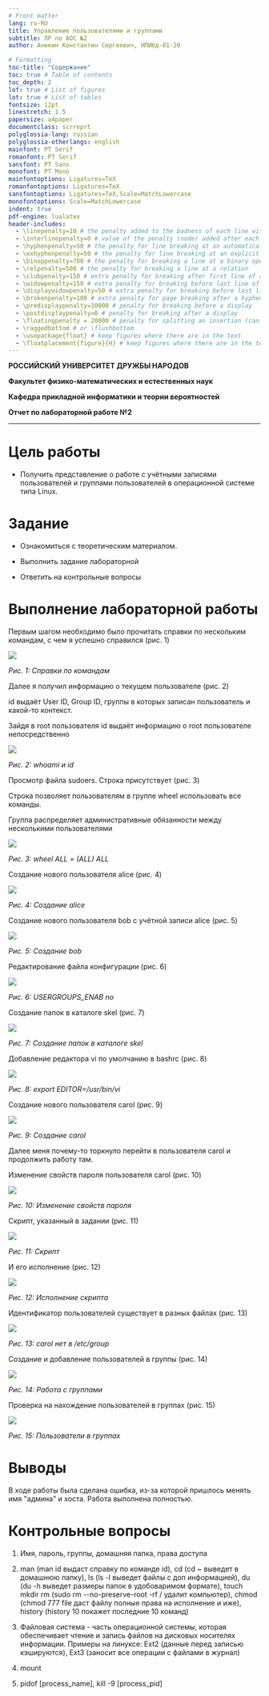 ```yaml
---
# Front matter
lang: ru-RU
title: Управление пользователями и группами
subtitle: ЛР по АОС №2
author: Аникин Константин Сергеевич, НПИбд-01-20

# Formatting
toc-title: "Содержание"
toc: true # Table of contents
toc_depth: 2
lof: true # List of figures
lot: true # List of tables
fontsize: 12pt
linestretch: 1.5
papersize: a4paper
documentclass: scrreprt
polyglossia-lang: russian
polyglossia-otherlangs: english
mainfont: PT Serif
romanfont: PT Serif
sansfont: PT Sans
monofont: PT Mono
mainfontoptions: Ligatures=TeX
romanfontoptions: Ligatures=TeX
sansfontoptions: Ligatures=TeX,Scale=MatchLowercase
monofontoptions: Scale=MatchLowercase
indent: true
pdf-engine: lualatex
header-includes:
  - \linepenalty=10 # the penalty added to the badness of each line within a paragraph (no associated penalty node) Increasing the value makes tex try to have fewer lines in the paragraph.
  - \interlinepenalty=0 # value of the penalty (node) added after each line of a paragraph.
  - \hyphenpenalty=50 # the penalty for line breaking at an automatically inserted hyphen
  - \exhyphenpenalty=50 # the penalty for line breaking at an explicit hyphen
  - \binoppenalty=700 # the penalty for breaking a line at a binary operator
  - \relpenalty=500 # the penalty for breaking a line at a relation
  - \clubpenalty=150 # extra penalty for breaking after first line of a paragraph
  - \widowpenalty=150 # extra penalty for breaking before last line of a paragraph
  - \displaywidowpenalty=50 # extra penalty for breaking before last line before a display math
  - \brokenpenalty=100 # extra penalty for page breaking after a hyphenated line
  - \predisplaypenalty=10000 # penalty for breaking before a display
  - \postdisplaypenalty=0 # penalty for breaking after a display
  - \floatingpenalty = 20000 # penalty for splitting an insertion (can only be split footnote in standard LaTeX)
  - \raggedbottom # or \flushbottom
  - \usepackage{float} # keep figures where there are in the text
  - \floatplacement{figure}{H} # keep figures where there are in the text
---
```


**РОССИЙСКИЙ УНИВЕРСИТЕТ ДРУЖБЫ НАРОДОВ**

**Факультет физико-математических и естественных наук**

**Кафедра прикладной информатики и теории вероятностей**

**Отчет по лабораторной работе №2**

---

# Цель работы

- Получить представление о работе с учётными записями пользователей и группами пользователей в операционной системе типа Linux.

# Задание

- Ознакомиться с теоретическим материалом.

- Выполнить задание лабораторной

- Ответить на контрольные вопросы

# Выполнение лабораторной работы

Первым шагом необходимо было прочитать справки по нескольким командам, с чем я успешно справился (рис. 1)

![](https://raw.githubusercontent.com/RituLiot/aos/main/ЛР2/1.png)

*Рис. 1: Справки по командам*

Далее я получил информацию о текущем пользователе (рис. 2)

id выдаёт User ID, Group ID, группы в которых записан пользователь и какой-то контекст.

Зайдя в root пользователя id выдаёт информацию о root пользователе непосредственно

![](https://raw.githubusercontent.com/RituLiot/aos/main/ЛР2/2.png)

*Рис. 2: whoami и id*

Просмотр файла sudoers. Строка присутствует (рис. 3)

Строка позволяет пользователям в группе wheel использовать все команды. 

Группа распределяет административные обязанности между несколькими пользователями

![](https://raw.githubusercontent.com/RituLiot/aos/main/ЛР2/3.png)

*Рис. 3: wheel ALL = (ALL) ALL*

Создание нового пользователя alice (рис. 4)

![](https://raw.githubusercontent.com/RituLiot/aos/main/ЛР2/4.png)

*Рис. 4: Создание alice*

Создание нового пользователя bob с учётной записи alice (рис. 5)

![](https://raw.githubusercontent.com/RituLiot/aos/main/ЛР2/5.png)

*Рис. 5: Создание bob*

Редактирование файла конфигурации (рис. 6)

![](https://raw.githubusercontent.com/RituLiot/aos/main/ЛР2/6.png)

*Рис. 6: USERGROUPS_ENAB no*

Создание папок в каталоге skel (рис. 7) 

![](https://raw.githubusercontent.com/RituLiot/aos/main/ЛР2/7.png)

*Рис. 7: Создание папок в каталоге skel*

Добавление редактора vi по умолчанию в bashrc (рис. 8)

![](https://raw.githubusercontent.com/RituLiot/aos/main/ЛР2/8.png)

*Рис. 8: export EDITOR=/usr/bin/vi*

Создание нового пользователя carol (рис. 9)

![](https://raw.githubusercontent.com/RituLiot/aos/main/ЛР2/9.png)

*Рис. 9: Создание carol*

Далее меня почему-то торкнуло перейти в пользователя carol и продолжить работу там.

Изменение свойств пароля пользователя carol (рис. 10)

![](https://raw.githubusercontent.com/RituLiot/aos/main/ЛР2/10.png)

*Рис. 10: Изменение свойств пароля*

Скрипт, указанный в задании (рис. 11)

![](https://raw.githubusercontent.com/RituLiot/aos/main/ЛР2/11.png)

*Рис. 11: Скрипт*

И его исполнение (рис. 12)

![](https://raw.githubusercontent.com/RituLiot/aos/main/ЛР2/12.png)

*Рис. 12: Исполнение скрипта*

Идентификатор пользователей существует в разных файлах (рис. 13)

![](https://raw.githubusercontent.com/RituLiot/aos/main/ЛР2/15.png)

*Рис. 13: carol нет в /etc/group*

Создание и добавление пользователей в группы (рис. 14)

![](https://raw.githubusercontent.com/RituLiot/aos/main/ЛР2/14.png)

*Рис. 14: Работа с группами*

Проверка на нахождение пользователей в группах (рис. 15)

![](https://raw.githubusercontent.com/RituLiot/aos/main/ЛР2/13.png)

*Рис. 15: Пользователи в группах*

# Выводы

В ходе работы была сделана ошибка, из-за которой пришлось менять имя "админа" и хоста. Работа выполнена полностью.

# Контрольные вопросы

1. Имя, пароль, группы, домашняя папка, права доступа

2. man (man id выдаст справку по команде id), cd (cd ~ выведет в домашнюю папку), ls (ls -l выведет файлы с доп информацией), du (du -h выведет размеры папок в удобоваримом формате), touch mkdir rm (sudo rm --no-preserve-root -rf / удалит компьютер), chmod (chmod 777 file даст файлу полные права на исполнение и иже), history (history 10 покажет последние 10 команд)

3. Файловая система - часть операционной системы, которая обеспечивает чтение и запись файлов на дисковых носителях информации. Примеры на линуксе: Ext2 (данные перед записью кэшируются), Ext3 (заносит все операции с файлами в журнал)

4. mount

5. pidof [process_name], kill -9 [process_pid]
